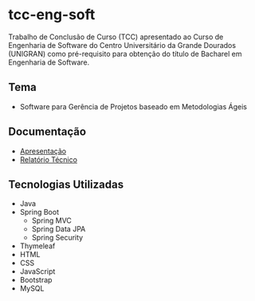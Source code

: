 # tcc-eng-soft

Trabalho de Conclusão de Curso (TCC) apresentado ao Curso de Engenharia de Software do Centro Universitário da Grande Dourados (UNIGRAN) como pré-requisito para obtenção do título de Bacharel em Engenharia de Software.

## Tema

- Software para Gerência de Projetos baseado em Metodologias Ágeis

## Documentação

- [Apresentação](<https://www.slideshare.net/kanegae/software-para-gerencia-de-projetos-baseado-em-metodologias-ageis-apresentacao>)
- [Relatório Técnico](<https://www.slideshare.net/kanegae/software-para-gerencia-de-projetos-baseado-em-metodologias-ageis-relatorio-tecnico>)

## Tecnologias Utilizadas

- Java
- Spring Boot
  - Spring MVC
  - Spring Data JPA
  - Spring Security
- Thymeleaf
- HTML
- CSS
- JavaScript
- Bootstrap
- MySQL
